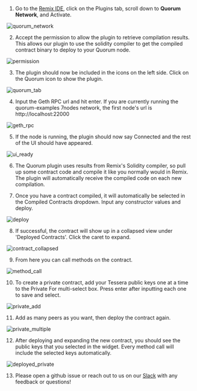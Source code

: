 1. Go to the [Remix IDE](https://remix.ethereum.org), click on the Plugins tab, scroll down to **Quorum Network**, and Activate.

![quorum_network](./images/quorum_network.png)

2. Accept the permission to allow the plugin to retrieve compilation results. This allows our plugin to use the solidity compiler to get the compiled contract binary to deploy to your Quorum node.

![permission](./images/permission.png)

3. The plugin should now be included in the icons on the left side. Click on the Quorum icon to show the plugin.

![quorum_tab](../public/tab_icon.png)

4. Input the Geth RPC url and hit enter. If you are currently running the quorum-examples 7nodes network, the first node's url is http://localhost:22000

![geth_rpc](./images/geth_rpc.png)

5. If the node is running, the plugin should now say Connected and the rest of the UI should have appeared.

![ui_ready](./images/ui_ready.png)

6. The Quorum plugin uses results from Remix's Solidity compiler, so pull up some contract code and compile it like you normally would in Remix. The plugin will automatically receive the compiled code on each new compilation.

7. Once you have a contract compiled, it will automatically be selected in the Compiled Contracts dropdown. Input any constructor values and deploy.

![deploy](./images/deploy.png)

8. If successful, the contract will show up in a collapsed view under 'Deployed Contracts'. Click the caret to expand.

![contract_collapsed](./images/contract_collapsed.png)

9. From here you can call methods on the contract.

![method_call](./images/method_call.png)

10. To create a private contract, add your Tessera public keys one at a time to the Private For multi-select box. Press enter after inputting each one to save and select.

![private_add](./images/private_add.png)

11. Add as many peers as you want, then deploy the contract again.

![private_multiple](./images/private_multiple.png)

12. After deploying and expanding the new contract, you should see the public keys that you selected in the widget. Every method call will include the selected keys automatically.

![deployed_private](./images/deployed_private.png)

13. Please open a github issue or reach out to us on our [Slack](https://bit.ly/quorum-slack) with any feedback or questions!
